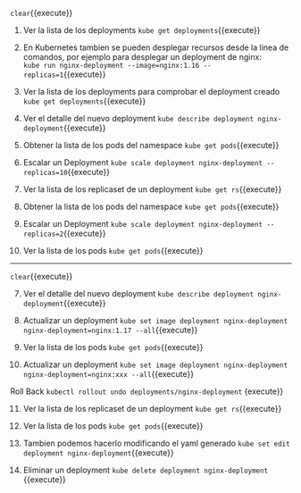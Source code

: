 `clear`{{execute}}  

1. Ver la lista de los deployments
`kube get deployments`{{execute}} 


2. En Kubernetes tambien se pueden desplegar recursos desde la linea de comandos, por ejemplo para desplegar un deployment de nginx:  
`kube run nginx-deployment --image=nginx:1.16 --replicas=1`{{execute}} 

3. Ver la lista de los deployments para comprobar el deployment creado 
`kube get deployments`{{execute}} 

3. Ver el detalle del nuevo deployment
`kube describe deployment nginx-deployment`{{execute}} 

2. Obtener la lista de los pods del namespace
`kube get pods`{{execute}}   

4. Escalar un Deployment
`kube scale deployment nginx-deployment --replicas=10`{{execute}} 

5. Ver la lista de los replicaset de un deployment
`kube get rs`{{execute}} 

2. Obtener la lista de los pods del namespace
`kube get pods`{{execute}}   

4. Escalar un Deployment
`kube scale deployment nginx-deployment --replicas=2`{{execute}} 


6. Ver la lista de los pods
`kube get pods`{{execute}} 

---
`clear`{{execute}}  

7. Ver el detalle del nuevo deployment
`kube describe deployment nginx-deployment`{{execute}} 

8. Actualizar un deployment
`kube set image deployment nginx-deployment nginx-deployment=nginx:1.17 --all`{{execute}} 


9. Ver la lista de los pods
`kube get pods`{{execute}} 

10. Actualizar un deployment
`kube set image deployment nginx-deployment nginx-deployment=nginx:xxx --all`{{execute}} 

Roll Back 
`kubectl rollout undo deployments/nginx-deployment`
{execute}} 

11. Ver la lista de los replicaset de un deployment
`kube get rs`{{execute}} 

12. Ver la lista de los pods
`kube get pods`{{execute}} 

13. Tambien podemos hacerlo modificando el yaml generado 
`kube set edit deployment nginx-deployment`{{execute}} 

14. Eliminar un deployment 
`kube delete deployment nginx-deployment `{{execute}}  